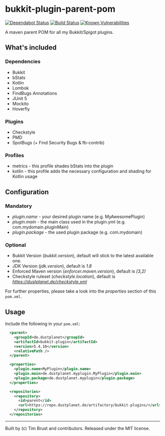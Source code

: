 bukkit-plugin-parent-pom
===

[![Dependabot Status](https://api.dependabot.com/badges/status?host=github&repo=timbru31/bukkit-plugin-parent-pom)](https://dependabot.com)
[![Build Status](https://ci.dustplanet.de/job/bukkit-plugin-parent-pom/badge/icon)](https://ci.dustplanet.de/job/bukkit-plugin-parent-pom/)
[![Known Vulnerabilities](https://snyk.io/test/github/timbru31/bukkit-plugin-parent-pom/badge.svg)](https://snyk.io/test/github/timbru31/bukkit-plugin-parent-pom)

A maven parent POM for all my Bukkit/Spigot plugins.

## What's included

### Dependencies

* Bukkit
* bStats
* Kotlin
* Lombok
* FindBugs Annotations
* JUnit 5
* Mockito
* Hoverfly

### Plugins

* Checkstyle
* PMD
* SpotBugs (+ Find Security Bugs & fb-contrib)

### Profiles

* metrics - this profile shades bStats into the plugin
* kotlin - this profile adds the necessary configuration and shading for Kotlin usage

## Configuration

### Mandatory

* *plugin.name* - your desired plugin name (e.g. MyAwesomePlugin)
* *plugin.main* - the main class used in the plugin.yml (e.g. com.mydomain.pluginMain)
* *plugin.package* - the used plugin package (e.g. com.mydomain)

### Optional

* Bukkit Version (*bukkit.version*), default will stick to the latest available one.
* JDK Version (*jdk.version*), default is *1.8*
* Enforced Maven version (*enforcer.maven.version*), default is *[3,2)*
* Checkstyle ruleset (*checkstyle.location*), default is *https://dustplanet.de/checkstyle.xml*

For further properties, please take a look into the *properties* section of this `pom.xml`.

## Usage

Include the following in your `pom.xml`:

```xml
  <parent>
    <groupId>de.dustplanet</groupId>
    <artifactId>bukkit-plugin</artifactId>
    <version>5.4.10</version>
    <relativePath />
  </parent>

  <properties>
    <plugin.name>MyPlugin</plugin.name>
    <plugin.main>de.dustplanet.myplugin.MyPlugin</plugin.main>
    <plugin.package>de.dustplanet.myplugin</plugin.package>
  </properties>

  <repositories>
    <repository>
      <id>parent</id>
      <url>https://repo.dustplanet.de/artifactory/bukkit-plugins/</url>
    </repository>
  </repositories>
```

---
Built by (c) Tim Brust and contributors. Released under the MIT license.
